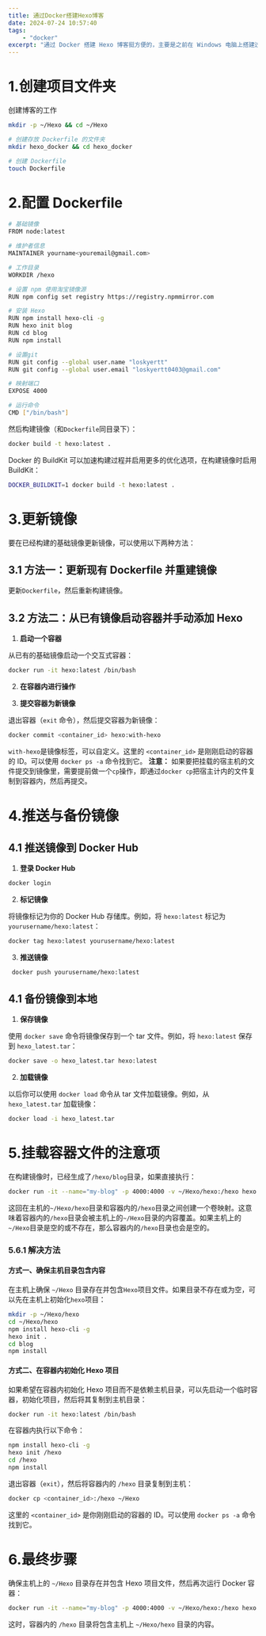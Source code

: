 ```yaml
---
title: 通过Docker搭建Hexo博客
date: 2024-07-24 10:57:40
tags:
    - "docker"
excerpt: "通过 Docker 搭建 Hexo 博客挺方便的，主要是之前在 Windows 电脑上搭建过一个博客项目，但是环境是直接部署在本地，导致后来重装系统把配置文件全弄丢了。如果用 Docker 搭建，可以把配置环境和文件等放到镜像里存储到 Docker Hub 或者打包备份到本地，就不用担心弄丢。"
---
```



# 1.创建项目文件夹

创建博客的工作

```bash
mkdir -p ~/Hexo && cd ~/Hexo

# 创建存放 Dockerfile 的文件夹
mkdir hexo_docker && cd hexo_docker

# 创建 Dockerfile
touch Dockerfile
```

# 2.配置 Dockerfile

```bash
# 基础镜像
FROM node:latest

# 维护者信息
MAINTAINER yourname<youremail@gmail.com>

# 工作目录
WORKDIR /hexo

# 设置 npm 使用淘宝镜像源
RUN npm config set registry https://registry.npmmirror.com

# 安装 Hexo
RUN npm install hexo-cli -g
RUN hexo init blog
RUN cd blog
RUN npm install

# 设置git
RUN git config --global user.name "loskyertt"
RUN git config --global user.email "loskyertt0403@gmail.com"

# 映射端口
EXPOSE 4000

# 运行命令
CMD ["/bin/bash"]
```

然后构建镜像（和`Dockerfile`同目录下）：
```bash
docker build -t hexo:latest .
```

Docker 的 BuildKit 可以加速构建过程并启用更多的优化选项，在构建镜像时启用 BuildKit：
```bash
DOCKER_BUILDKIT=1 docker build -t hexo:latest .
```

# 3.更新镜像

要在已经构建的基础镜像更新镜像，可以使用以下两种方法：

## 3.1 方法一：更新现有 Dockerfile 并重建镜像

更新`Dockerfile`，然后重新构建镜像。

## 3.2 方法二：从已有镜像启动容器并手动添加 Hexo

1. **启动一个容器**

从已有的基础镜像启动一个交互式容器：
```bash
docker run -it hexo:latest /bin/bash
```

2. **在容器内进行操作**

3. **提交容器为新镜像**

退出容器（`exit` 命令），然后提交容器为新镜像：
```bash
docker commit <container_id> hexo:with-hexo
```

`with-hexo`是镜像标签，可以自定义。这里的 `<container_id>` 是刚刚启动的容器的 ID。可以使用 `docker ps -a` 命令找到它。
**注意：** 如果要把挂载的宿主机的文件提交到镜像里，需要提前做一个`cp`操作，即通过`docker cp`把宿主计内的文件复制到容器内，然后再提交。

# 4.推送与备份镜像

## 4.1 推送镜像到 Docker Hub

1. **登录 Docker Hub**

```bash
docker login
```

2. **标记镜像**

将镜像标记为你的 Docker Hub 存储库。例如，将 `hexo:latest` 标记为 `yourusername/hexo:latest`：

```bash
docker tag hexo:latest yourusername/hexo:latest
```

3. **推送镜像**

```bash
 docker push yourusername/hexo:latest
```

## 4.1 备份镜像到本地

1. **保存镜像**

使用 `docker save` 命令将镜像保存到一个 tar 文件。例如，将 `hexo:latest` 保存到 `hexo_latest.tar`：

```bash
docker save -o hexo_latest.tar hexo:latest
```

2. **加载镜像**

以后你可以使用 `docker load` 命令从 tar 文件加载镜像。例如，从 `hexo_latest.tar` 加载镜像：

```bash
docker load -i hexo_latest.tar
```

# 5.挂载容器文件的注意项

在构建镜像时，已经生成了`/hexo/blog`目录，如果直接执行：

```bash
docker run -it --name="my-blog" -p 4000:4000 -v ~/Hexo/hexo:/hexo hexo:latest /bin/bash
```

这回在主机的`~/Hexo/hexo`目录和容器内的`/hexo`目录之间创建一个卷映射。这意味着容器内的`/hexo`目录会被主机上的`~/Hexo`目录的内容覆盖。如果主机上的`~/Hexo`目录是空的或不存在，那么容器内的`/hexo`目录也会是空的。

### 5.6.1 解决方法

#### 方式一、确保主机目录包含内容

在主机上确保 `~/Hexo` 目录存在并包含`Hexo`项目文件。如果目录不存在或为空，可以先在主机上初始化`hexo`项目：

```bash
mkdir -p ~/Hexo/hexo
cd ~/Hexo/hexo
npm install hexo-cli -g
hexo init .
cd blog
npm install
```

#### 方式二、在容器内初始化 Hexo 项目

如果希望在容器内初始化 Hexo 项目而不是依赖主机目录，可以先启动一个临时容器，初始化项目，然后将其复制到主机目录：

```bash
docker run -it hexo:latest /bin/bash
```

在容器内执行以下命令：

```bash
npm install hexo-cli -g
hexo init /hexo
cd /hexo
npm install
```

退出容器（`exit`），然后将容器内的 `/hexo` 目录复制到主机：

```bash
docker cp <container_id>:/hexo ~/Hexo
```

这里的 `<container_id>` 是你刚刚启动的容器的 ID。可以使用 `docker ps -a` 命令找到它。

# 6.最终步骤

确保主机上的 `~/Hexo` 目录存在并包含 Hexo 项目文件，然后再次运行 Docker 容器：

```bash
docker run -it --name="my-blog" -p 4000:4000 -v ~/Hexo/hexo:/hexo hexo:latest /bin/bash
```

这时，容器内的 `/hexo` 目录将包含主机上 `~/Hexo/hexo` 目录的内容。
